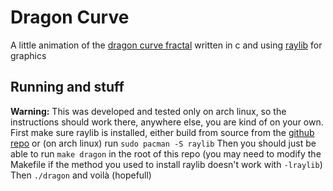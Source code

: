 # Dragon Curve
A little animation of the [dragon curve fractal](https://en.wikipedia.org/wiki/Dragon_curve) written in c and using [raylib](https://raylib.com) for graphics

## Running and stuff
**Warning:** This was developed and tested only on arch linux, so the instructions should work there, anywhere else, you are kind of on your own.
First make sure raylib is installed, either build from source from the [github repo](https://github.com/raysan5/raylib) or (on arch linux) run `sudo pacman -S raylib`
Then you should just be able to run `make dragon` in the root of this repo (you may need to modify the Makefile if the method you used to install raylib doesn't work with `-lraylib`)
Then `./dragon` and voilà (hopefull)
